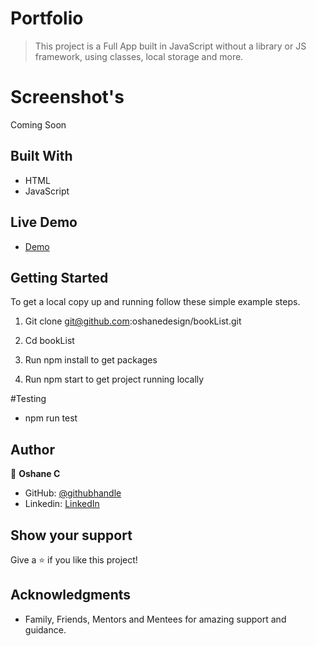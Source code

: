 # Portfolio

> This project is a Full App built in JavaScript without a library or JS framework, using classes, local storage and more. 

# Screenshot's 
Coming Soon


## Built With

- HTML
- JavaScript

## Live Demo

- [Demo](https://frabjous-pavlova-44a318.netlify.app/)


## Getting Started

To get a local copy up and running follow these simple example steps.

1. Git clone git@github.com:oshanedesign/bookList.git

2. Cd bookList

3. Run npm install to get packages 

4. Run npm start to get project running locally 

#Testing
- npm run test

## Author

👤 **Oshane C**

- GitHub: [@githubhandle](https://github.com/oshanedesign) 
- Linkedin: [LinkedIn](https://www.linkedin.com/in/ocreary/)

## Show your support

Give a ⭐️ if you like this project!

## Acknowledgments

- Family, Friends, Mentors and Mentees for amazing support and guidance.

